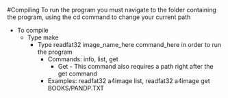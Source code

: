 #Compiling
To run the program you must navigate to the folder containing the program, using the cd command to change your current path
* To compile
    * Type make
        * Type readfat32 image_name_here command_here in order to run the program
            * Commands: info, list, get
                * Get - This command also requires a path right after the get command 
            * Examples: readfat32 a4image list, readfat32 a4image get BOOKS/PANDP.TXT
        


